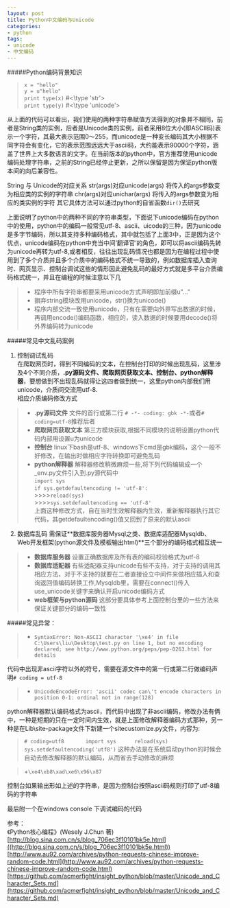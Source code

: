 ```yaml
---
layout: post
title: Python中文编码与Unicode
categories:
- python
tags:
- unicode
- 中文编码
---
```


#####Python编码背景知识
> `x = "hello"`  
> `y = u"hello"`  
> `print type(x)` #<\type 'str'>   
> `print type(y)` #<\type 'unicode'>

从上面的代码可以看出，我们使用的两种字符串赋值方法得到的对象并不相同，前者是String类的实例，后者是Unicode类的实例，前者采用8位大小(即ASCII码)表示一个字符，其最大表示范围0～255，而unicode是一种变长编码其大小根据不同字符会有变化，它的表示范围远远大于ascii码，大约能表示90000个字符，涵盖了世界上大多数语言的文字。在当前版本的python中，官方推荐使用unicode编码处理字符串，之前的String已经停止更新，之所以保留是因为保证python版本间的向后兼容性。

String 与 Unicode的对应关系
str(args)对应unicode(args) 将传入的args参数变为相应类的实例的字符串
chr(args)对应unichar(args) 将传入的args参数变为相应的类实例的字符
其它具体方法可以通过python的自省函数`dir()`去研究

上面说明了python中的两种不同的字符串类型，下面说下unicode编码在python中的使用，python中的编码一般常见utf-8、ascii、uicode的三种，因为unicode是多字节编码，所以其支持多种编码格式，其中就包括了上面3中，正是因为这个优点，unicode编码在python中充当中间‘翻译官‘的角色，即可以将ascii编码先转为unicode再转为utf-8,或者相反，往往出现乱码情况也都是因为在编程过程中使用到了多个介质并且多个介质中的编码格式不统一导致的，例如数据库插入查询时、网页显示、控制台调试这些的情形因此避免乱码的最好方式就是多平台介质编码格式统一，并且在编程的时候注意以下几
> + 程序中所有字符串都要采用unicode方式声明即加前缀u"..."
> + 摒弃string模块改用unicode，str()换为unicode()
> + 程序内部交流一致使用unicode，只有在需要向外界写出数据的时候，再调用encode()编码函数，相应的，读入数据的时候要用decode()将外界编码转为unicode

#####常见中文乱码案例
1. 控制调试乱码    
在爬取网页时，得到不同编码的文本，在控制台打印的时候出现乱码，这里涉及4个不同介质，**.py源码文件、爬取网页获取文本、控制台、python解释器**，要想做到不出现乱码就得让这四者做到统一，这里python内部我们用unicode，介质间交流用utf-8.    
相应介质编码修改方式
> + **.py源码文件** 文件的首行或第二行 `# -*- coding: gbk -*-`或者`# coding=utf-8`推荐后者   
> + **爬取网页获取文本** 第三方模块获取,根据不同模块的说明设置python代码内部用设置u为unicode   
> + **控制台** linux下bash是utf-8、windows下cmd是gbk编码，这个一般不好修改，在输出时做相应字符转换即可避免乱码   
> + **python解释器** 解释器修改稍微麻烦一些,将下列代码编辑成一个_env.py文件引入到.py源代码中   
`import sys`    
`if sys.getdefaultencoding != 'utf-8':`    
\>>>>`reload(sys)`    
\>>>>`sys.setdefaultencoding == 'utf-8'`    
上面这种修改方式，自在当时生效解释器内生效，重新解释器执行其它代码，其getdefaultencoding()值又回到了原来的默认ascii

2. 数据库乱码
需保证**数据库服务器Mysql之类、数据库适配器Mysqldb、Web开发框架(python源文件及模板输出html)**三个部分的编码格式相互统一
> + **数据库服务器** 设置正确数据库及所有表的编码校验格式为utf-8    
> + **数据库适配器** 有些适配器支持unicode有些不支持，对于支持的调用其相应方法，对于不支持的就要在二者直接设立中间件来做相应插入和查询返回值编码转换工作,Mysqldb里，需要在connect()传入use_unicode关键字来确认开启unicode编码方式    
> + **web框架与python源码** 这部分要具体参考上面控制台里的一些方法来保证关键部分的编码一致性

#####常见异常：
> + `SyntaxError: Non-ASCII character '\xe4' in file C:\Users\liu\Desktop\test.py on line 1, but no encoding declared; see http://www.python.org/peps/pep-0263.html for details` 

代码中出现非ascii字符以外的符号，需要在源文件中的第一行或第二行做编码声明`# coding = utf-8`

> + `UnicodeEncodeError: 'ascii' codec can\'t encode characters in position 0-1: ordinal not in range(128)`

python解释器默认编码格式为ascii，而代码中出现了非ascii编码，修改办法有俩中，一种是短期的只在一定时间内生效，就是上面修改解释器编码方式那种，另一种是在Lib\site-package文件下新建一个sitecustomize.py文件，内容为:   
>`# coding=utf8      
import sys     
reload(sys)      
sys.setdefaultencoding('utf8')`
这种办法是在系统启动python的时候会自动去修改解释器的默认编码，从而省去手动修改的麻烦

> +`\xe4\xb8\xad\xe6\x96\x87`

控制台如果输出形如上述的字符串，是因为控制台按照ascii码规则打印了utf-8编码的字符串

最后附一个在windows console 下调试编码的代码
<script src="https://gist.github.com/lazybios/75d131a842efd7bf258f.js"></script>

参考：  
《Python核心编程》(Wesely J.Chun 著)  
[http://blog.sina.com.cn/s/blog_706ec3f10101bk5e.html]((http://blog.sina.com.cn/s/blog_706ec3f10101bk5e.html))   
[http://www.au92.com/archives/python-requests-chinese-improve-random-code.html](http://www.au92.com/archives/python-requests-chinese-improve-random-code.html)    
[https://github.com/acmerfight/insight_python/blob/master/Unicode_and_Character_Sets.md](https://github.com/acmerfight/insight_python/blob/master/Unicode_and_Character_Sets.md)
